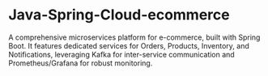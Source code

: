 # Java-Spring-Cloud-ecommerce

A comprehensive microservices platform for e-commerce, built with Spring Boot.
It features dedicated services for Orders, Products, Inventory, and Notifications,
leveraging Kafka for inter-service communication and Prometheus/Grafana for robust monitoring.
